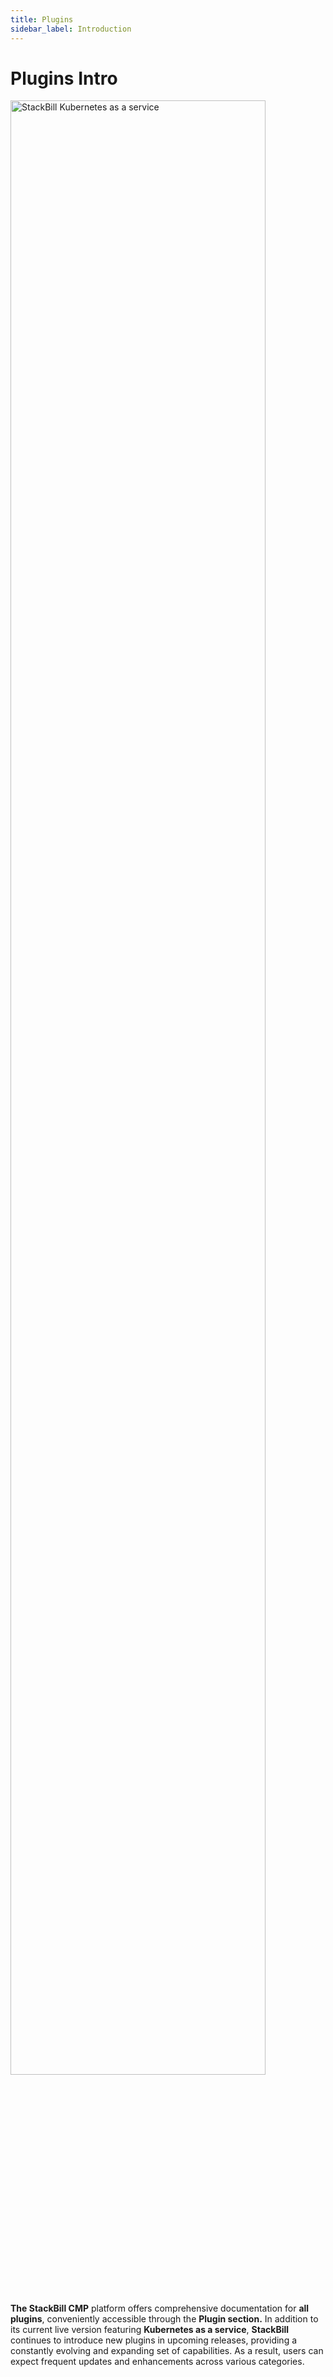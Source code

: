 ```yaml
---
title: Plugins
sidebar_label: Introduction
---
```


# Plugins Intro


<img alt="StackBill Kubernetes as a service" src="/plugins/plugins-documentations/stackbill-plugin.png" width="90%" />


**The StackBill CMP** platform offers comprehensive documentation for **all plugins**, conveniently accessible through the **Plugin section.** In addition to its current live version featuring **Kubernetes as a service**, **StackBill** continues to introduce new plugins in upcoming releases, providing a constantly evolving and expanding set of capabilities. As a result, users can expect frequent updates and enhancements across various categories.
